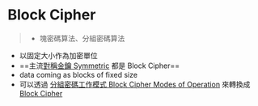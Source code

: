 # Block Cipher
> - 塊密碼算法、分組密碼算法


- 以固定大小作為加密單位
- ==主流[對稱金鑰 Symmetric](演算法/對稱金鑰%20Symmetric.md) 都是 Block Cipher==
- data coming as blocks of fixed size
- 可以透過 [分組密碼工作模式 Block Cipher Modes of Operation](分組密碼工作模式%20Block%20Cipher%20Modes%20of%20Operation.md) 來轉換成 [Block Cipher](Block%20Cipher.md)